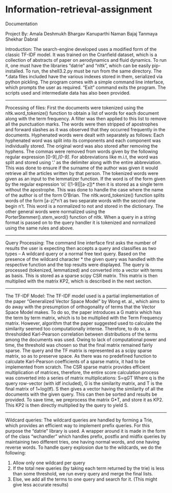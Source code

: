 # Information-retrieval-assignment
Documentation

Project By: 
Amala Deshmukh
Bhargav Kanuparthi
Naman Bajaj
Tanmaya Shekhar Dabral

Introduction: The search-engine developed uses a modified form of the classic TF-IDF model. It was trained on the Cranfield dataset, which is a collection of abstracts of paper on aerodynamics and fluid dynamics. To run it, one must have the libraries “datrie” and “nltk”, which can be easily pip-installed. To run, the shell3.2.py must be run from the same directory. The *.data files included have the various indexes stored in them, serialized via python pickling. The program comes with a simple command line interface, which prompts the user as required. “Exit” command exits the program. The scripts used and intermediate data has also been provided.
****************************************************************
Processing of files: First the documents were tokenized using the nltk.word_tokenize() function to obtain a list of words for each document along with the term frequency. A filter was then applied to this list to remove all the punctuation marks. The words were then stripped of apostrophes and forward slashes as it was observed that they occurred frequently in the documents. Hyphenated words were dealt with separately as follows: Each hyphenated word was split into its components and each component was individually stored. The original word was also stored after removing the hyphens. The commas were removed from words given by the following regular expression [0-9]*,[0-9]*.  For abbreviations like m.i.t, the word was split and stored using ‘.’ as the delimiter along with the entire abbreviation. This was done to ensure if the surname of the author was given it would retrieve all the articles written by that person. 
The tokenized words were given as an input to the lemmatizer function.  If the word is of the form given by the regular expression ‘o\’ ([1-9]|[a-z])* then it is stored as a single term without the apostrophe. This was done to handle the case where the name of the author is of the form O’Brian.  The nltk.word_tokenize() function splits words of the form [a-z]*n’t as two separate words with the second one begin n’t. This word is a normalized to not and stored in the dictionary. The other general words were normalized using the PorterStemmer().stem_word() function of nltk.
When a query in a string format is passed on to the query handler it is tokenized and normalized using the same rules and above.
****************************************************************
Query Processing: The command line interface first asks the number of results the user is expecting then accepts a query and classifies as two types – A wildcard query or a normal free text query. Based on the presence of the wildcard character * the given query was handled with the respective function and the top results were displayed. The query is processed (tokenized, lemmatized) and converted into a vector with terms as basis. This is stored as a sparse scipy CSR matrix. This matrix is then multiplied with the matrix KP2, which is described in the next section.
****************************************************************
The TF-IDF Model: The TF-IDF model used is a partial implementation of the paper “Generalized Vector Space Model” by Wong et. al., which aims to do away with the presumption of orthogonality of terms that the Vector Space Model makes. To do so, the paper introduces a G matrix which has the term by term matrix, which is to be multiplied with the Term Frequency matrix. However, algorithm that the paper suggested used to calculate the similarity seemed too computationally intense. Therefore, to do so, a thresholded Karl-Pearson correlation between distributions of the terms among the documents was used. Owing to lack of computational power and time, the threshold was chosen so that the final matrix remained fairly sparse.
	The query and the TF matrix is represented as a scipy sparse matrix, so as to preserve space. As there was no predefined function to calculate Karl-Pearson coefficients of a sparse matrix, it had to be implemented from scratch. The CSR sparse matrix provides efficient multiplication of matrices, therefore, the entire score calculation process was converted into a series of matrix multiplications:
		S=q*G*T
Where q is the query row-vector (with idf included), G is the similarity matrix, and T is the final matrix of 1+log(tf). S then gives a vector having the similarity of all the documents with the given query. This can then be sorted and results be provided. To save time, we preprocess the matrix G*T, and store it as KP2. This KP2 is then directly multiplied by the query to yield S.
****************************************************************
Wildcard queries: The wildcard queries are handled by forming a Trie, which provides an efficient way to implement prefix queries. For this purpose the “datrie” library is used. A wrapper around it is made in the form of the class “wchandler” which handles prefix, postfix and midfix queries by maintaining two different tries, one having normal words, and one having reverse words.
	To handle query explosion due to the wildcards, we do the following:
1)	Allow only one wildcard per query
2)	If the total new queries (by taking each term returned by the trie) is less than some threshold, we run every query and merge the final lists.
3)	Else, we add all the terms to one query and search for it. (This might give less accurate results)
